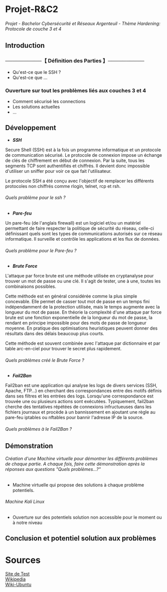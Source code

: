 # Projet-R&C2  
  ###### Projet - Bachelor Cybersécurité et Réseaux Argenteuil - Thème Hardening: Protocole de couche 3 et 4  

## Introduction  

  ### ──────────【 Définition des Parties 】────────── ###
   * Qu'est-ce que le SSH ?  
   * Qu'est-ce que ...  
  
  ### Ouverture sur tout les problèmes liés aux couches 3 et 4 ###
   * Comment sécurisé les connections  
   * Les solutions actuelles  
   * ...  

## Développement  

  * ***SSH***  
  
   Secure Shell (SSH) est à la fois un programme informatique et un protocole de communication sécurisé. Le protocole de connexion impose un échange de clés de         chiffrement en début de connexion. Par la suite, tous les segments TCP sont authentifiés et chiffrés. Il devient donc impossible d'utiliser un sniffer pour voir ce que fait l'utilisateur.

Le protocole SSH a été conçu avec l'objectif de remplacer les différents protocoles non chiffrés comme rlogin, telnet, rcp et rsh.

   ###### Quels problème pour le ssh ?  


  * ***Pare-feu***  
  
   Un pare-feu (de l'anglais firewall) est un logiciel et/ou un matériel permettant de faire respecter la politique de sécurité du réseau, celle-ci définissant quels sont les types de communications autorisés sur ce réseau informatique. Il surveille et contrôle les applications et les flux de données.
   
   ###### Quels problème pour le Pare-feu ?  

  * ***Brute Force***  
  
  L'attaque par force brute est une méthode utilisée en cryptanalyse pour trouver un mot de passe ou une clé. Il s'agit de tester, une à une, toutes les combinaisons possibles.

Cette méthode est en général considérée comme la plus simple concevable. Elle permet de casser tout mot de passe en un temps fini indépendamment de la protection utilisée, mais le temps augmente avec la longueur du mot de passe. En théorie la complexité d'une attaque par force brute est une fonction exponentielle de la longueur du mot de passe, la rendant en principe impossible pour des mots de passe de longueur moyenne. En pratique des optimisations heuristiques peuvent donner des résultats dans des délais beaucoup plus courts.

Cette méthode est souvent combinée avec l'attaque par dictionnaire et par table arc-en-ciel pour trouver le secret plus rapidement.

  ###### Quels problèmes créé le Brute Force ?  

  * ***Fail2Ban***  
  
  Fail2ban est une application qui analyse les logs de divers services (SSH, Apache, FTP…) en cherchant des correspondances entre des motifs définis dans ses filtres et les entrées des logs. Lorsqu'une correspondance est trouvée une ou plusieurs actions sont exécutées. Typiquement, fail2ban cherche des tentatives répétées de connexions infructueuses dans les fichiers journaux et procède à un bannissement en ajoutant une règle au pare-feu iptables ou nftables pour bannir l'adresse IP de la source.

 ###### Quels problèmes à le Fail2Ban ?  

## Démonstration  

   ###### Création d'une Machine virtuelle pour démontrer les différents problèmes de chaque partie. A chaque fois, faire cette démonstration après la réponses aux questions "Quels problèmes...?"  
   
   * Machine virtuelle qui propose des solutions à chaque problème potentiels.  
   ###### Machine Kali Linux
   
   * Ouverture sur des potentiels solution non accessible pour le moment ou à notre niveau  

## Conclusion et potentiel solution aux problèmes  

# Sources  
[Site de Test](https://www.youtube.com/watch?v=dQw4w9WgXcQ)  
[Wikipedia](https://Wikipedia.com)  
[Wiki-Ubuntu](https://doc.ubuntu-fr.org)  

